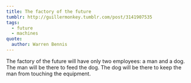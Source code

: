 ```yaml
---
title: The factory of the future
tumblr: http://guillermonkey.tumblr.com/post/3141907535
tags:
  - future
  - machines
quote:
  author: Warren Bennis
---
```


The factory of the future will have only two employees: a man and a dog. The man will be there to feed the dog. The dog will be there to keep the man from touching the equipment.
